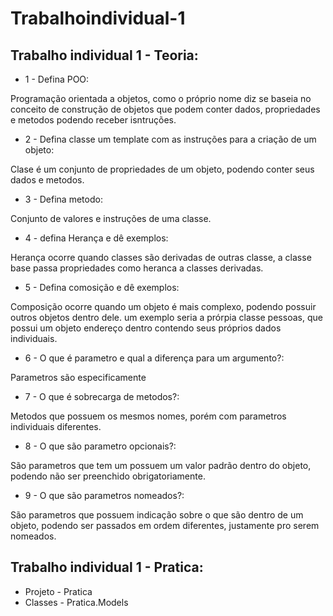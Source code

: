 # Trabalhoindividual-1
## Trabalho individual 1 - Teoria:
- 1 - Defina POO:

Programação orientada a objetos, como o próprio nome diz se baseia no conceito de construção de objetos que podem conter dados, propriedades e metodos podendo receber isntruções.

- 2 - Defina classe um template com as instruções para a criação de um objeto:

Clase é um conjunto de propriedades de um objeto, podendo conter seus dados e metodos.

- 3 - Defina metodo:

Conjunto de valores e instruções de uma classe.

- 4 - defina Herança e dê exemplos:

Herança ocorre quando classes são derivadas de outras classe, a classe base passa propriedades como heranca a classes derivadas.

- 5 - Defina comosição e dê exemplos:

Composição ocorre quando um objeto é mais complexo, podendo possuir outros objetos dentro dele. um exemplo seria a prórpia classe pessoas, que possui um objeto endereço dentro contendo seus próprios dados individuais.

- 6 - O que é parametro e qual a diferença para um argumento?:

Parametros são especificamente 

- 7 - O que é sobrecarga de metodos?:

Metodos que possuem os mesmos nomes, porém com parametros individuais diferentes.

- 8 - O que são parametro opcionais?:

São parametros que tem um possuem um valor padrão dentro do objeto, podendo não ser preenchido obrigatoriamente.

- 9 - O que são parametros nomeados?:

São parametros que possuem indicação sobre o que são dentro de um objeto, podendo ser passados em ordem diferentes, justamente pro serem nomeados.

## Trabalho individual 1 - Pratica:

- Projeto - Pratica
- Classes - Pratica.Models

